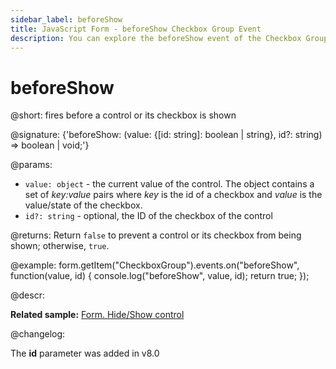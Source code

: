 ```yaml
---
sidebar_label: beforeShow
title: JavaScript Form - beforeShow Checkbox Group Event 
description: You can explore the beforeShow event of the Checkbox Group control of Form in the documentation of the DHTMLX JavaScript UI library. Browse developer guides and API reference, try out code examples and live demos, and download a free 30-day evaluation version of DHTMLX Suite.
---
```


# beforeShow

@short: fires before a control or its checkbox is shown

@signature: {'beforeShow: (value: {[id: string]: boolean | string}, id?: string) => boolean | void;'}

@params:
- `value: object` - the current value of the control. The object contains a set of <i>key:value</i> pairs where <i>key</i> is the id of a checkbox and <i>value</i> is the value/state of the checkbox.
- `id?: string` - optional, the ID of the checkbox of the control

@returns:
Return `false` to prevent a control or its checkbox from being shown; otherwise, `true`.

@example:
form.getItem("CheckboxGroup").events.on("beforeShow", function(value, id) {
    console.log("beforeShow", value, id);
    return true;
});

@descr:

**Related sample:** [Form. Hide/Show control](https://snippet.dhtmlx.com/w6rr8chf)

@changelog: 

The **id** parameter was added in v8.0
